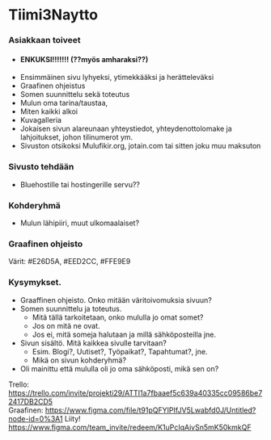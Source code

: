 # Tiimi3Naytto
### Asiakkaan toiveet

- #### ENKUKSI!!!!!!!  (??myös amharaksi??)
- Ensimmäinen sivu lyhyeksi, ytimekkääksi ja herätteleväksi
- Graafinen ohjeistus
- Somen suunnittelu sekä toteutus
- Mulun oma tarina/taustaa,
- Miten kaikki alkoi 
- Kuvagalleria
- Jokaisen sivun alareunaan yhteystiedot, yhteydenottolomake ja lahjoitukset, johon 	tilinumerot ym.
- Sivuston otsikoksi Mulufikir.org, jotain.com tai sitten joku muu maksuton

### Sivusto tehdään 

- Bluehostille tai hostingerille servu??

### Kohderyhmä

- Mulun lähipiiri, muut ulkomaalaiset?

### Graafinen ohjeisto
Värit: #E26D5A, #EED2CC, #FFE9E9  

### Kysymykset.

- Graaffinen ohjeisto. Onko mitään väritoivomuksia sivuun?
- Somen suunnittelu ja toteutus. 
  - Mitä tällä tarkoitetaan, onko mululla jo omat somet?
  - Jos on mitä ne ovat.
  - Jos ei, mitä someja halutaan ja millä sähköposteilla jne.
- Sivun sisältö. Mitä kaikkea sivulle tarvitaan? 
  - Esim. Blogi?, Uutiset?, Työpaikat?, Tapahtumat?, jne.
  - Mikä on sivun kohderyhmä?
- Oli mainittu että mululla oli jo oma sähköposti, mikä sen on?


Trello: https://trello.com/invite/projekti29/ATTI1a7fbaaef5c639a40335cc09586be72417DB2CD5  
Graafinen: https://www.figma.com/file/t91pQFYIPIfJV5Lwabfd0J/Untitled?node-id=0%3A1
Liity! https://www.figma.com/team_invite/redeem/K1uPcIqAivSn5mK50kmkQF
